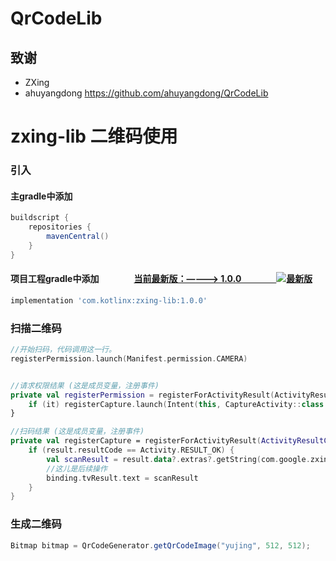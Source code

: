 # QrCodeLib

## 致谢
- ZXing 
- ahuyangdong  https://github.com/ahuyangdong/QrCodeLib

# zxing-lib 二维码使用

### 引入
#### 主gradle中添加
```gradle
buildscript {
    repositories {
        mavenCentral()
    }
}
```
#### 项目工程gradle中添加　　　　[当前最新版：————> 1.0.0　　　　![最新版](https://img.shields.io/badge/%E6%9C%80%E6%96%B0%E7%89%88-1.0.0-green.svg)](https://search.maven.org/artifact/com.kotlinx/zxing-lib)

```gradle
implementation 'com.kotlinx:zxing-lib:1.0.0'
```

### 扫描二维码
```kotlin
//开始扫码，代码调用这一行。
registerPermission.launch(Manifest.permission.CAMERA)


//请求权限结果 (这是成员变量，注册事件)
private val registerPermission = registerForActivityResult(ActivityResultContracts.RequestPermission()) {
    if (it) registerCapture.launch(Intent(this, CaptureActivity::class.java))
}

//扫码结果 (这是成员变量，注册事件)
private val registerCapture = registerForActivityResult(ActivityResultContracts.StartActivityForResult()) { result ->
    if (result.resultCode == Activity.RESULT_OK) {
        val scanResult = result.data?.extras?.getString(com.google.zxing.util.Constant.INTENT_EXTRA_KEY_QR_SCAN)
        //这儿是后续操作
        binding.tvResult.text = scanResult
    }
}
```

### 生成二维码
```java
Bitmap bitmap = QrCodeGenerator.getQrCodeImage("yujing", 512, 512);
```